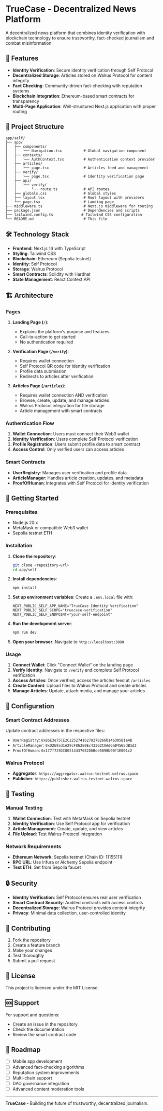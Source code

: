 # TrueCase - Decentralized News Platform

A decentralized news platform that combines identity verification with blockchain technology to ensure trustworthy, fact-checked journalism and combat misinformation.

## 🚀 Features

- **Identity Verification**: Secure identity verification through Self Protocol
- **Decentralized Storage**: Articles stored on Walrus Protocol for content integrity
- **Fact Checking**: Community-driven fact-checking with reputation systems
- **Blockchain Integration**: Ethereum-based smart contracts for transparency
- **Multi-Page Application**: Well-structured Next.js application with proper routing

## 📁 Project Structure

```
app/self/
├── app/
│   ├── components/
│   │   └── Navigation.tsx          # Global navigation component
│   ├── contexts/
│   │   └── AuthContext.tsx         # Authentication context provider
│   ├── articles/
│   │   └── page.tsx                # Articles feed and management
│   ├── verify/
│   │   └── page.tsx                # Identity verification page
│   ├── api/
│   │   └── verify/
│   │       └── route.ts            # API routes
│   ├── globals.css                 # Global styles
│   ├── layout.tsx                  # Root layout with providers
│   └── page.tsx                    # Landing page
├── middleware.ts                   # Next.js middleware for routing
├── package.json                    # Dependencies and scripts
├── tailwind.config.ts             # Tailwind CSS configuration
└── README.md                       # This file
```

## 🛠️ Technology Stack

- **Frontend**: Next.js 14 with TypeScript
- **Styling**: Tailwind CSS
- **Blockchain**: Ethereum (Sepolia testnet)
- **Identity**: Self Protocol
- **Storage**: Walrus Protocol
- **Smart Contracts**: Solidity with Hardhat
- **State Management**: React Context API

## 🏗️ Architecture

### Pages

1. **Landing Page (`/`)**: 
   - Explains the platform's purpose and features
   - Call-to-action to get started
   - No authentication required

2. **Verification Page (`/verify`)**:
   - Requires wallet connection
   - Self Protocol QR code for identity verification
   - Profile data submission
   - Redirects to articles after verification

3. **Articles Page (`/articles`)**:
   - Requires wallet connection AND verification
   - Browse, create, update, and manage articles
   - Walrus Protocol integration for file storage
   - Article management with smart contracts

### Authentication Flow

1. **Wallet Connection**: Users must connect their Web3 wallet
2. **Identity Verification**: Users complete Self Protocol verification
3. **Profile Registration**: Users submit profile data to smart contract
4. **Access Control**: Only verified users can access articles

### Smart Contracts

- **UserRegistry**: Manages user verification and profile data
- **ArticleManager**: Handles article creation, updates, and metadata
- **ProofOfHuman**: Integrates with Self Protocol for identity verification

## 🚀 Getting Started

### Prerequisites

- Node.js 20.x
- MetaMask or compatible Web3 wallet
- Sepolia testnet ETH

### Installation

1. **Clone the repository**:
   ```bash
   git clone <repository-url>
   cd app/self
   ```

2. **Install dependencies**:
   ```bash
   npm install
   ```

3. **Set up environment variables**:
   Create a `.env.local` file with:
   ```env
   NEXT_PUBLIC_SELF_APP_NAME="TrueCase Identity Verification"
   NEXT_PUBLIC_SELF_SCOPE="truecase-verification"
   NEXT_PUBLIC_SELF_ENDPOINT="your-self-endpoint"
   ```

4. **Run the development server**:
   ```bash
   npm run dev
   ```

5. **Open your browser**:
   Navigate to `http://localhost:3000`

### Usage

1. **Connect Wallet**: Click "Connect Wallet" on the landing page
2. **Verify Identity**: Navigate to `/verify` and complete Self Protocol verification
3. **Access Articles**: Once verified, access the articles feed at `/articles`
4. **Create Content**: Upload files to Walrus Protocol and create articles
5. **Manage Articles**: Update, attach media, and manage your articles

## 🔧 Configuration

### Smart Contract Addresses

Update contract addresses in the respective files:
- `UserRegistry`: `0xB6E3e75CE2C22527416278278266b14630581a4B`
- `ArticleManager`: `0xD2E9ad1A29cF863E0Ec43362CAAd6a04565dB1d3`
- `ProofOfHuman`: `0x177f725DC00514d37682D6Bde5898b00f1E001c2`

### Walrus Protocol

- **Aggregator**: `https://aggregator.walrus-testnet.walrus.space`
- **Publisher**: `https://publisher.walrus-testnet.walrus.space`

## 🧪 Testing

### Manual Testing

1. **Wallet Connection**: Test with MetaMask on Sepolia testnet
2. **Identity Verification**: Use Self Protocol app for verification
3. **Article Management**: Create, update, and view articles
4. **File Upload**: Test Walrus Protocol integration

### Network Requirements

- **Ethereum Network**: Sepolia testnet (Chain ID: 11155111)
- **RPC URL**: Use Infura or Alchemy Sepolia endpoint
- **Test ETH**: Get from Sepolia faucet

## 🔒 Security

- **Identity Verification**: Self Protocol ensures real user verification
- **Smart Contract Security**: Audited contracts with access controls
- **Decentralized Storage**: Walrus Protocol provides content integrity
- **Privacy**: Minimal data collection, user-controlled identity

## 🤝 Contributing

1. Fork the repository
2. Create a feature branch
3. Make your changes
4. Test thoroughly
5. Submit a pull request

## 📄 License

This project is licensed under the MIT License.

## 🆘 Support

For support and questions:
- Create an issue in the repository
- Check the documentation
- Review the smart contract code

## 🔮 Roadmap

- [ ] Mobile app development
- [ ] Advanced fact-checking algorithms
- [ ] Reputation system improvements
- [ ] Multi-chain support
- [ ] DAO governance integration
- [ ] Advanced content moderation tools

---

**TrueCase** - Building the future of trustworthy, decentralized journalism.
